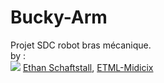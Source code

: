 # Bucky-Arm
Projet SDC robot bras mécanique. <br>
by :<br>
<img src="https://avatars.githubusercontent.com/u/7724486?v=4" size="50px"> [Ethan Schaftstall](https://github.com/ethanschafstall), [ETML-Midicix](https://github.com/ETML-Midicix)
